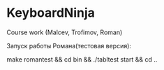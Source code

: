 # KeyboardNinja
Course work (Malcev, Trofimov, Roman)

Запуск работы Романа(тестовая версия):

make romantest && cd bin && ./tabltest start && cd ..
